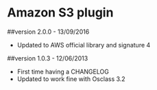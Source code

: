 Amazon S3 plugin
================

##version 2.0.0 - 13/09/2016

* Updated to AWS official library and signature 4

##version 1.0.3 - 12/06/2013

* First time having a CHANGELOG
* Updated to work fine with Osclass 3.2